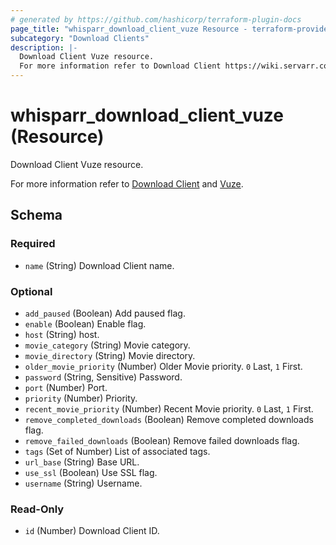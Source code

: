 ```yaml
---
# generated by https://github.com/hashicorp/terraform-plugin-docs
page_title: "whisparr_download_client_vuze Resource - terraform-provider-whisparr"
subcategory: "Download Clients"
description: |-
  Download Client Vuze resource.
  For more information refer to Download Client https://wiki.servarr.com/whisparr/settings#download-clients and Vuze https://wiki.servarr.com/whisparr/supported#vuze.
---
```


# whisparr_download_client_vuze (Resource)

<!-- subcategory:Download Clients -->Download Client Vuze resource.
For more information refer to [Download Client](https://wiki.servarr.com/whisparr/settings#download-clients) and [Vuze](https://wiki.servarr.com/whisparr/supported#vuze).



<!-- schema generated by tfplugindocs -->
## Schema

### Required

- `name` (String) Download Client name.

### Optional

- `add_paused` (Boolean) Add paused flag.
- `enable` (Boolean) Enable flag.
- `host` (String) host.
- `movie_category` (String) Movie category.
- `movie_directory` (String) Movie directory.
- `older_movie_priority` (Number) Older Movie priority. `0` Last, `1` First.
- `password` (String, Sensitive) Password.
- `port` (Number) Port.
- `priority` (Number) Priority.
- `recent_movie_priority` (Number) Recent Movie priority. `0` Last, `1` First.
- `remove_completed_downloads` (Boolean) Remove completed downloads flag.
- `remove_failed_downloads` (Boolean) Remove failed downloads flag.
- `tags` (Set of Number) List of associated tags.
- `url_base` (String) Base URL.
- `use_ssl` (Boolean) Use SSL flag.
- `username` (String) Username.

### Read-Only

- `id` (Number) Download Client ID.



